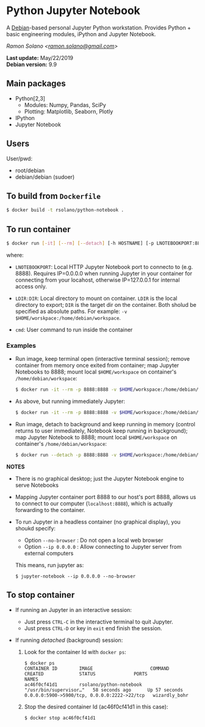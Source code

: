 # Python Jupyter Notebook

A [Debian](https://hub.docker.com/_/debian)-based personal Jupyter Python workstation. Provides Python + basic engineering modules, iPython and Jupyter Notebook.

*Ramon Solano <<ramon.solano@gmail.com>>*

**Last update:** May/22/2019   
**Debian version:** 9.9

## Main packages

* Python[2,3]
	* Modules: Numpy, Pandas, SciPy
	* Plotting: Matplotlib, Seaborn, Plotly
* IPython
* Jupyter Notebook

## Users

User/pwd:

* root/debian
* debian/debian (sudoer)

## To build from `Dockerfile`

```sh
$ docker build -t rsolano/python-notebook .
```

## To run container

```sh
$ docker run [-it] [--rm] [--detach] [-h HOSTNAME] [-p LNOTEBOOKPORT:8888] [-v LDIR:DIR] rsolano/python-notebook [cmd]
```

where:

* `LNOTEBOOKPORT`: Local HTTP Jupyter Notebook port to connecto to (e.g. 8888). Requires IP=0.0.0.0 when running Jupyter in your container for connecting from your locahost, otherwise IP=127.0.0.1 for internal access only.

* `LDIR:DIR`: Local directory to mount on container. `LDIR` is the local directory to export; `DIR` is the target dir on the container.  Both sholud be specified as absolute paths. For example: `-v $HOME/worskpace:/home/debian/workspace`.

* `cmd`: User command to run inside the container

### Examples

* Run image, keep terminal open (interactive terminal session); remove container from memory once exited from container;  map Jupyter Notebooks to 8888; mount local `$HOME/workspace` on container's `/home/debian/workspace`:

	```sh
	$ docker run -it --rm -p 8888:8888 -v $HOME/workspace:/home/debian/workspace rsolano/python-notebook
	```
* As above, but running immediately Jupyter:

	```sh
	$ docker run -it --rm -p 8888:8888 -v $HOME/workspace:/home/debian/workspace rsolano/python-notebook jupyter-notebook --ip 0.0.0.0 --no-browser
	```

* Run image, detach to background and keep running in memory (control returns to user immediately, Notebook keep  running in background); map Jupyter Notebook to 8888; mount local `$HOME/workspace` on container's `/home/debian/workspace`:

	```sh
	$ docker run --detach -p 8888:8888 -v $HOME/workspace:/home/debian/workspace rsolano/python-notebook jupyter-notebook --ip 0.0.0.0 --no-browser
	```

**NOTES**

* There is no graphical desktop; just the Jupyter Notebook engine to serve Notebooks

* Mapping Jupyter container port 8888 to our host's port 8888, allows us to connect to our computer (`localhost:8888`), which is actually forwarding to the container.

* To run Jupyter in a headless container (no graphical display), you shoukd specify:

	* Option `--no-browser` : Do not open a local web browser
	* Option `--ip 0.0.0.0` : Allow connecting to Jupyter server from external computers

	This means, run jupyter as:

	```
	$ jupyter-notebook --ip 0.0.0.0 --no-browser
	```

	

## To stop container

* If running an Jupyter in an interactive session:

  * Just press `CTRL-C` in the interactive terminal to quit Jupyter.
  * Just press `CTRL-D` or key in `exit` end finish the session.


* If running *detached* (background) session:

	1. Look for the container Id with `docker ps`:   
	
		```
		$ docker ps
		CONTAINER ID        IMAGE                     COMMAND                  CREATED             STATUS              PORTS                                          NAMES
		ac46f0cf41d1        rsolano/python-notebook   "/usr/bin/supervisor…"   58 seconds ago      Up 57 seconds       0.0.0.0:5900->5900/tcp, 0.0.0.0:2222->22/tcp   wizardly_bohr
		```

	2. Stop the desired container Id (ac46f0cf41d1 in this case):

		```sh
		$ docker stop ac46f0cf41d1
		```
